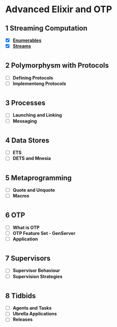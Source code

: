 # Advanced Elixir and OTP
## 1 Streaming Computation
+ [x] **[Enumerables](1_streaming_computation/1_enumerables.md)**
+ [X] **[Streams](1_streaming_computation/2_streams.md)**
  
#
## 2 Polymorphysm with Protocols
+ [ ] **Defining Protocols**
+ [ ] **Implementong Protocols**

#
## 3 Processes
+ [ ] **Launching and Linking**
+ [ ] **Messaging**

#
## 4 Data Stores
+ [ ] **ETS**
+ [ ] **DETS and Mnesia**

#
## 5 Metaprogramming
+ [ ] **Quote and Unquote**
+ [ ] **Macros**

#
## 6 OTP
+ [ ] **What is OTP**
+ [ ] **OTP Feature Set - GenServer**
+ [ ] **Application**

#
## 7 Supervisors
+ [ ] **Supervisor Behaviour**
+ [ ] **Supervision Strategies**

#
## 8 Tidbids
+ [ ] **Agents and Tasks**
+ [ ] **Ubrella Applications**
+ [ ] **Releases**